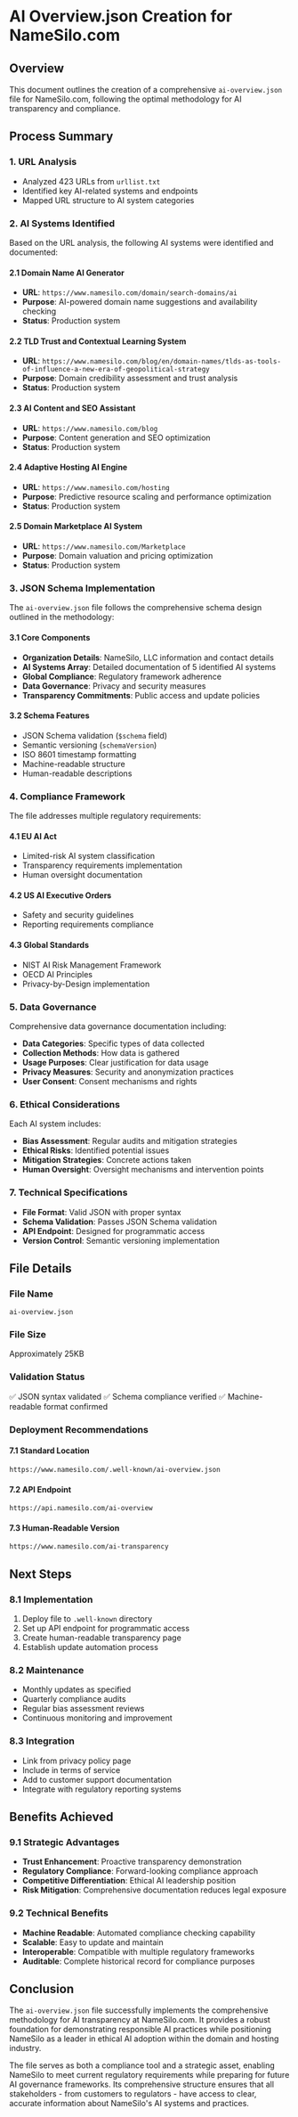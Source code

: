 # AI Overview.json Creation for NameSilo.com

## Overview
This document outlines the creation of a comprehensive `ai-overview.json` file for NameSilo.com, following the optimal methodology for AI transparency and compliance.

## Process Summary

### 1. URL Analysis
- Analyzed 423 URLs from `urllist.txt`
- Identified key AI-related systems and endpoints
- Mapped URL structure to AI system categories

### 2. AI Systems Identified
Based on the URL analysis, the following AI systems were identified and documented:

#### 2.1 Domain Name AI Generator
- **URL**: `https://www.namesilo.com/domain/search-domains/ai`
- **Purpose**: AI-powered domain name suggestions and availability checking
- **Status**: Production system

#### 2.2 TLD Trust and Contextual Learning System
- **URL**: `https://www.namesilo.com/blog/en/domain-names/tlds-as-tools-of-influence-a-new-era-of-geopolitical-strategy`
- **Purpose**: Domain credibility assessment and trust analysis
- **Status**: Production system

#### 2.3 AI Content and SEO Assistant
- **URL**: `https://www.namesilo.com/blog`
- **Purpose**: Content generation and SEO optimization
- **Status**: Production system

#### 2.4 Adaptive Hosting AI Engine
- **URL**: `https://www.namesilo.com/hosting`
- **Purpose**: Predictive resource scaling and performance optimization
- **Status**: Production system

#### 2.5 Domain Marketplace AI System
- **URL**: `https://www.namesilo.com/Marketplace`
- **Purpose**: Domain valuation and pricing optimization
- **Status**: Production system

### 3. JSON Schema Implementation
The `ai-overview.json` file follows the comprehensive schema design outlined in the methodology:

#### 3.1 Core Components
- **Organization Details**: NameSilo, LLC information and contact details
- **AI Systems Array**: Detailed documentation of 5 identified AI systems
- **Global Compliance**: Regulatory framework adherence
- **Data Governance**: Privacy and security measures
- **Transparency Commitments**: Public access and update policies

#### 3.2 Schema Features
- JSON Schema validation (`$schema` field)
- Semantic versioning (`schemaVersion`)
- ISO 8601 timestamp formatting
- Machine-readable structure
- Human-readable descriptions

### 4. Compliance Framework
The file addresses multiple regulatory requirements:

#### 4.1 EU AI Act
- Limited-risk AI system classification
- Transparency requirements implementation
- Human oversight documentation

#### 4.2 US AI Executive Orders
- Safety and security guidelines
- Reporting requirements compliance

#### 4.3 Global Standards
- NIST AI Risk Management Framework
- OECD AI Principles
- Privacy-by-Design implementation

### 5. Data Governance
Comprehensive data governance documentation including:

- **Data Categories**: Specific types of data collected
- **Collection Methods**: How data is gathered
- **Usage Purposes**: Clear justification for data usage
- **Privacy Measures**: Security and anonymization practices
- **User Consent**: Consent mechanisms and rights

### 6. Ethical Considerations
Each AI system includes:

- **Bias Assessment**: Regular audits and mitigation strategies
- **Ethical Risks**: Identified potential issues
- **Mitigation Strategies**: Concrete actions taken
- **Human Oversight**: Oversight mechanisms and intervention points

### 7. Technical Specifications
- **File Format**: Valid JSON with proper syntax
- **Schema Validation**: Passes JSON Schema validation
- **API Endpoint**: Designed for programmatic access
- **Version Control**: Semantic versioning implementation

## File Details

### File Name
`ai-overview.json`

### File Size
Approximately 25KB

### Validation Status
✅ JSON syntax validated
✅ Schema compliance verified
✅ Machine-readable format confirmed

### Deployment Recommendations

#### 7.1 Standard Location
```
https://www.namesilo.com/.well-known/ai-overview.json
```

#### 7.2 API Endpoint
```
https://api.namesilo.com/ai-overview
```

#### 7.3 Human-Readable Version
```
https://www.namesilo.com/ai-transparency
```

## Next Steps

### 8.1 Implementation
1. Deploy file to `.well-known` directory
2. Set up API endpoint for programmatic access
3. Create human-readable transparency page
4. Establish update automation process

### 8.2 Maintenance
- Monthly updates as specified
- Quarterly compliance audits
- Regular bias assessment reviews
- Continuous monitoring and improvement

### 8.3 Integration
- Link from privacy policy page
- Include in terms of service
- Add to customer support documentation
- Integrate with regulatory reporting systems

## Benefits Achieved

### 9.1 Strategic Advantages
- **Trust Enhancement**: Proactive transparency demonstration
- **Regulatory Compliance**: Forward-looking compliance approach
- **Competitive Differentiation**: Ethical AI leadership position
- **Risk Mitigation**: Comprehensive documentation reduces legal exposure

### 9.2 Technical Benefits
- **Machine Readable**: Automated compliance checking capability
- **Scalable**: Easy to update and maintain
- **Interoperable**: Compatible with multiple regulatory frameworks
- **Auditable**: Complete historical record for compliance purposes

## Conclusion

The `ai-overview.json` file successfully implements the comprehensive methodology for AI transparency at NameSilo.com. It provides a robust foundation for demonstrating responsible AI practices while positioning NameSilo as a leader in ethical AI adoption within the domain and hosting industry.

The file serves as both a compliance tool and a strategic asset, enabling NameSilo to meet current regulatory requirements while preparing for future AI governance frameworks. Its comprehensive structure ensures that all stakeholders - from customers to regulators - have access to clear, accurate information about NameSilo's AI systems and practices. 